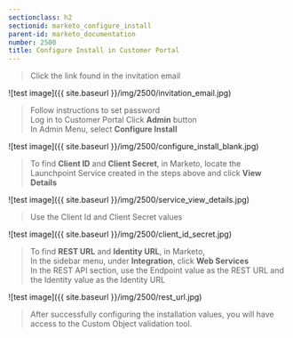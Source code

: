 ```yaml
---
sectionclass: h2
sectionid: marketo_configure_install
parent-id: marketo_documentation
number: 2500
title: Configure Install in Customer Portal
---
```


>Click the link found in the invitation email

![test image]({{ site.baseurl }}/img/2500/invitation_email.jpg)  

>Follow instructions to set password   
Log in to Customer Portal
Click **Admin** button  
In Admin Menu, select **Configure Install**

![test image]({{ site.baseurl }}/img/2500/configure_install_blank.jpg)  

>To find **Client ID** and **Client Secret**, in Marketo, locate the Launchpoint Service created in the steps above and click **View Details**

![test image]({{ site.baseurl }}/img/2500/service_view_details.jpg)  

>Use the Client Id and Client Secret values

![test image]({{ site.baseurl }}/img/2500/client_id_secret.jpg)  

>To find **REST URL** and **Identity URL**, in Marketo,  
>In the sidebar menu, under **Integration**, click **Web Services**  
>In the REST API section, use the Endpoint value as the REST URL and the Identity value as the Identity URL  

![test image]({{ site.baseurl }}/img/2500/rest_url.jpg)  

>After successfully configuring the installation values, you will have access to the Custom Object validation tool.
